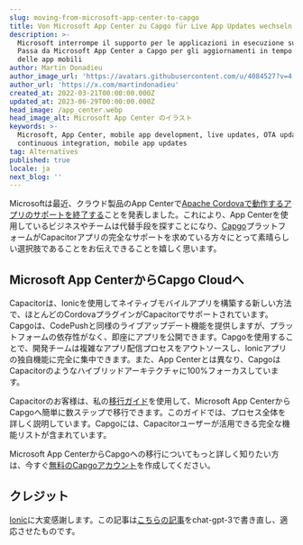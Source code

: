 ```yaml
---
slug: moving-from-microsoft-app-center-to-capgo
title: Von Microsoft App Center zu Capgo für Live App Updates wechseln
description: >-
  Microsoft interrompe il supporto per le applicazioni in esecuzione su Cordova.
  Passa da Microsoft App Center a Capgo per gli aggiornamenti in tempo reale
  delle app mobili
author: Martin Donadieu
author_image_url: 'https://avatars.githubusercontent.com/u/4084527?v=4'
author_url: 'https://x.com/martindonadieu'
created_at: 2022-03-21T00:00:00.000Z
updated_at: 2023-06-29T00:00:00.000Z
head_image: /app_center.webp
head_image_alt: Microsoft App Center のイラスト
keywords: >-
  Microsoft, App Center, mobile app development, live updates, OTA updates,
  continuous integration, mobile app updates
tag: Alternatives
published: true
locale: ja
next_blog: ''
---
```


Microsoftは最近、クラウド製品のApp Centerで[Apache Cordovaで動作するアプリのサポートを終了する](https://devblogsmicrosoftcom/appcenter/announcing-apache-cordova-retirement/)ことを発表しました。これにより、App Centerを使用しているビジネスやチームは代替手段を探すことになり、[Capgo](https://capgoapp/)プラットフォームがCapacitorアプリの完全なサポートを求めている方々にとって素晴らしい選択肢であることをお伝えできることを嬉しく思います。

## Microsoft App CenterからCapgo Cloudへ

Capacitorは、Ionicを使用してネイティブモバイルアプリを構築する新しい方法で、ほとんどのCordovaプラグインがCapacitorでサポートされています。Capgoは、CodePushと同様のライブアップデート機能を提供しますが、プラットフォームの依存性がなく、即座にアプリを公開できます。Capgoを使用することで、開発チームは複雑なアプリ配信プロセスをアウトソースし、Ionicアプリの独自機能に完全に集中できます。また、App Centerとは異なり、CapgoはCapacitorのようなハイブリッドアーキテクチャに100%フォーカスしています。

Capacitorのお客様は、私の[移行ガイド](https://capgoapp/blog/appcenter-migration/)を使用して、Microsoft App CenterからCapgoへ簡単に数ステップで移行できます。このガイドでは、プロセス全体を詳しく説明しています。Capgoには、Capacitorユーザーが活用できる完全な機能リストが含まれています。

Microsoft App CenterからCapgoへの移行についてもっと詳しく知りたい方は、今すぐ[無料のCapgoアカウント](/register/)を作成してください。

## クレジット

[Ionic](https://ioniccom/)に大変感謝します。この記事は[こちらの記事](https://ionicio/blog/moving-from-microsoft-app-center-to-ionic-appflow/)をchat-gpt-3で書き直し、適応させたものです。